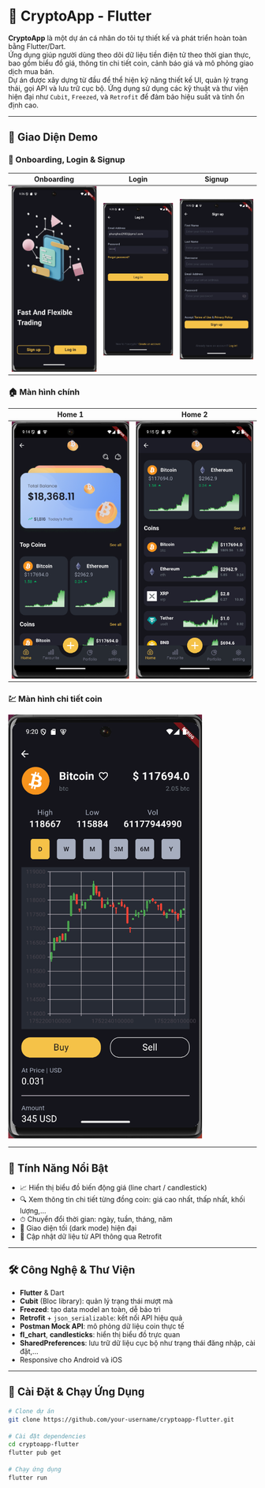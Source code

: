 # 📱 CryptoApp - Flutter


**CryptoApp** là một dự án cá nhân do tôi tự thiết kế và phát triển hoàn toàn bằng Flutter/Dart.  
Ứng dụng giúp người dùng theo dõi dữ liệu tiền điện tử theo thời gian thực, bao gồm biểu đồ giá, thông tin chi tiết coin, cảnh báo giá và mô phỏng giao dịch mua bán.  
Dự án được xây dựng từ đầu để thể hiện kỹ năng thiết kế UI, quản lý trạng thái, gọi API và lưu trữ cục bộ.
Ứng dụng sử dụng các kỹ thuật và thư viện hiện đại như `Cubit`, `Freezed`, và `Retrofit` để đảm bảo hiệu suất và tính ổn định cao.

---

## 📸 Giao Diện Demo

### 🔐 Onboarding, Login & Signup

| Onboarding | Login | Signup |
|------------|-------|--------|
| ![Onboarding](UI/onboarding.png) | ![Login](UI/login.png) | ![Signup](UI/signup.png) |

### 🏠 Màn hình chính

| Home 1 | Home 2 |
|--------|--------|
| ![Home Page](UI/home_page.png) | ![Home Page 2](UI/home_page2.png) |

### 💹 Màn hình chi tiết coin

![Detail Page](UI/detail.png)

---

## 🚀 Tính Năng Nổi Bật

- 📈 Hiển thị biểu đồ biến động giá (line chart / candlestick)
- 🔍 Xem thông tin chi tiết từng đồng coin: giá cao nhất, thấp nhất, khối lượng,...
- ⏱ Chuyển đổi thời gian: ngày, tuần, tháng, năm
- 🌙 Giao diện tối (dark mode) hiện đại
- 📡 Cập nhật dữ liệu từ API thông qua Retrofit

---

## 🛠️ Công Nghệ & Thư Viện

- **Flutter** & Dart
- **Cubit** (Bloc library): quản lý trạng thái mượt mà
- **Freezed**: tạo data model an toàn, dễ bảo trì
- **Retrofit** + `json_serializable`: kết nối API hiệu quả
- **Postman Mock API**: mô phỏng dữ liệu coin thực tế
- **fl_chart**, **candlesticks**: hiển thị biểu đồ trực quan
- **SharedPreferences**: lưu trữ dữ liệu cục bộ như trạng thái đăng nhập, cài đặt,...
- Responsive cho Android và iOS

---

## 🔧 Cài Đặt & Chạy Ứng Dụng

```bash
# Clone dự án
git clone https://github.com/your-username/cryptoapp-flutter.git

# Cài đặt dependencies
cd cryptoapp-flutter
flutter pub get

# Chạy ứng dụng
flutter run

